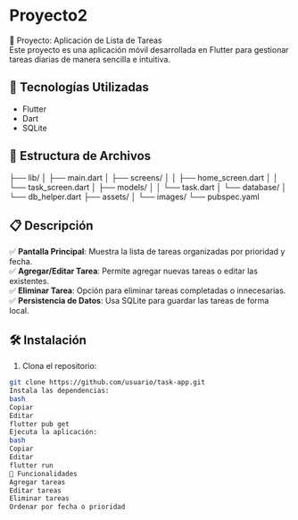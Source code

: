 # Proyecto2
 📱 Proyecto: Aplicación de Lista de Tareas  
Este proyecto es una aplicación móvil desarrollada en Flutter para gestionar tareas diarias de manera sencilla e intuitiva.  

## 🚀 Tecnologías Utilizadas  
- Flutter  
- Dart  
- SQLite  

## 📂 Estructura de Archivos  
├── lib/
│ ├── main.dart
│ ├── screens/
│ │ ├── home_screen.dart
│ │ └── task_screen.dart
│ ├── models/
│ │ └── task.dart
│ └── database/
│ └── db_helper.dart
├── assets/
│ └── images/
└── pubspec.yaml


## 📋 Descripción  
✅ **Pantalla Principal**: Muestra la lista de tareas organizadas por prioridad y fecha.  
✅ **Agregar/Editar Tarea**: Permite agregar nuevas tareas o editar las existentes.  
✅ **Eliminar Tarea**: Opción para eliminar tareas completadas o innecesarias.  
✅ **Persistencia de Datos**: Usa SQLite para guardar las tareas de forma local.  

## 🛠️ Instalación  
1. Clona el repositorio:  
```bash
git clone https://github.com/usuario/task-app.git
Instala las dependencias:
bash
Copiar
Editar
flutter pub get
Ejecuta la aplicación:
bash
Copiar
Editar
flutter run
🧪 Funcionalidades
Agregar tareas
Editar tareas
Eliminar tareas
Ordenar por fecha o prioridad
